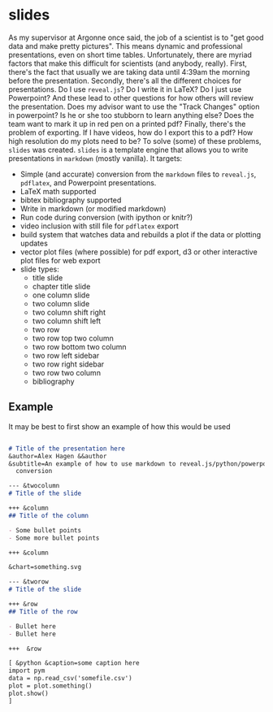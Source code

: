 # slides

As my supervisor at Argonne once said, the job of a scientist is to "get good
data and make pretty pictures". This means dynamic and professional
presentations, even on short time tables.  Unfortunately, there are myriad
factors that make this difficult for scientists (and anybody, really).  First,
there's the fact that usually we are taking data until 4:39am the morning before
the presentation.  Secondly, there's all the different choices for
presentations.  Do I use `reveal.js`? Do I write it in LaTeX? Do I just use
Powerpoint?  And these lead to other questions for how others will review the
presentation.  Does my advisor want to use the "Track Changes" option in
powerpoint?  Is he or she too stubborn to learn anything else?  Does the team
want to mark it up in red pen on a printed pdf?  Finally, there's the problem of
exporting.  If I have videos, how do I export this to a pdf?  How high
resolution do my plots need to be?  To solve (some) of these problems, `slides`
was created.  `slides` is a template engine that allows you to write
presentations in `markdown` (mostly vanilla).  It targets:

-   Simple (and accurate) conversion from the `markdown` files to `reveal.js`,
  `pdflatex`, and Powerpoint presentations.
-   LaTeX math supported
-   bibtex bibliography supported
-   Write in markdown (or modified markdown)
-   Run code during conversion (with ipython or knitr?)
-   video inclusion with still file for `pdflatex` export
-   build system that watches data and rebuilds a plot if the data or plotting
  updates
-   vector plot files (where possible) for pdf export, d3 or other interactive
  plot files for web export
-   slide types:  
    -   title slide
    -   chapter title slide
    -   one column slide
    -   two column slide
    -   two column shift right
    -   two column shift left
    -   two row
    -   two row top two column
    -   two row bottom two column
    -   two row left sidebar
    -   two row right sidebar
    -   two row two column
    -   bibliography


## Example

It may be best to first show an example of how this would be used

```markdown

# Title of the presentation here
&author=Alex Hagen &&author
&subtitle=An example of how to use markdown to reveal.js/python/powerpoint
  conversion

--- &twocolumn
# Title of the slide

+++ &column
## Title of the column

- Some bullet points
- Some more bullet points

+++ &column

&chart=something.svg

--- &tworow
# Title of the slide

+++ &row
## Title of the row

- Bullet here
- Bullet here

+++  &row

[ &python &caption=some caption here
import pym
data = np.read_csv('somefile.csv')
plot = plot.something()
plot.show()
]

```
